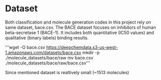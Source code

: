 # Dataset

Both classification and molecule generation codes in this project rely on same dataset, bace.csv. The BACE dataset focuses on inhibitors of human beta-secretase 1 (BACE-1). It includes both quantitative (IC50 values) and qualitative (binary labels) binding results.

'''wget -O bace.csv https://deepchemdata.s3-us-west-1.amazonaws.com/datasets/bace.csv
mkdir -p ./molecule_datasets/bace/raw
mv bace.csv ./molecule_datasets/bace/raw/bace.csv'''

Since mentioned dataset is realtively small (~1513 molecules)
